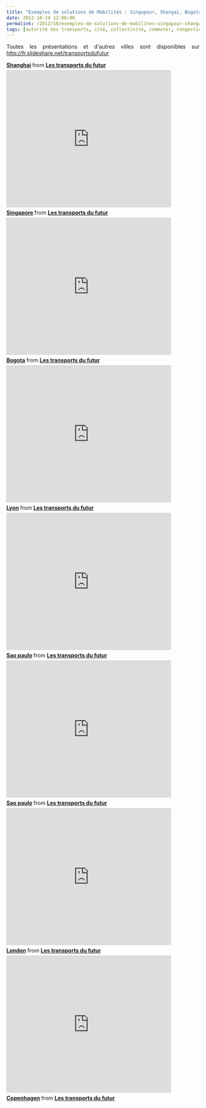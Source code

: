 ```yaml
---
title: "Exemples de solutions de Mobilités : Singapour, Shangai, Bogota, Lyon, Sao Paulo, Melbourne, Londres, Copenhague"
date: 2012-10-24 12:00:08
permalink: /2012/10/exemples-de-solutions-de-mobilites-singapour-shangai-bogota-lyon-sao-paulo-melbourne-londres-copenha.html
tags: [autorité des transports, cité, collectivité, commuter, congestion, gouvernance, Infrastructure, innovation, management de la mobilité, marketing individualisé, megacity, multimodes, Service de mobilité]
---
```


<p style="text-align: justify;">Toutes les présentations et d'autres villes sont disponibles sur <a href="http://fr.slideshare.net/transportsdufutur" target="_blank">http://fr.slideshare.net/transportsdufutur</a></p> <div style="margin-bottom: 5px;"> <strong> <a href="http://fr.slideshare.net/transportsdufutur/shanghai-14863527" target="_blank" title="Shanghai">Shanghai</a> </strong> from <strong><a href="http://fr.slideshare.net/transportsdufutur" target="_blank">Les transports du futur</a></strong> </div> <iframe frameborder="0" height="356" marginheight="0" marginwidth="0" scrolling="no" src="http://fr.slideshare.net/slideshow/embed_code/14863450" style="border: 1px solid #CCC; border-width: 1px 1px 0; margin-bottom: 5px;" width="427"> </iframe> <div style="margin-bottom: 5px;"> <strong> <a href="http://fr.slideshare.net/transportsdufutur/singapore-14863450" target="_blank" title="Singapore">Singapore</a> </strong> from <strong><a href="http://fr.slideshare.net/transportsdufutur" target="_blank">Les transports du futur</a></strong> </div> <iframe frameborder="0" height="356" marginheight="0" marginwidth="0" scrolling="no" src="http://fr.slideshare.net/slideshow/embed_code/14863496" style="border: 1px solid #CCC; border-width: 1px 1px 0; margin-bottom: 5px;" width="427"> </iframe>   <!--more-->  <div style="margin-bottom: 5px;"> <strong> <a href="http://fr.slideshare.net/transportsdufutur/bogota-14863496" target="_blank" title="Bogota">Bogota</a> </strong> from <strong><a href="http://fr.slideshare.net/transportsdufutur" target="_blank">Les transports du futur</a></strong> </div> <iframe frameborder="0" height="356" marginheight="0" marginwidth="0" scrolling="no" src="http://fr.slideshare.net/slideshow/embed_code/14863447" style="border: 1px solid #CCC; border-width: 1px 1px 0; margin-bottom: 5px;" width="427"> </iframe> <div style="margin-bottom: 5px;"> <strong> <a href="http://fr.slideshare.net/transportsdufutur/lyon-14863447" target="_blank" title="Lyon">Lyon</a> </strong> from <strong><a href="http://fr.slideshare.net/transportsdufutur" target="_blank">Les transports du futur</a></strong> </div> <iframe frameborder="0" height="356" marginheight="0" marginwidth="0" scrolling="no" src="http://fr.slideshare.net/slideshow/embed_code/14863526" style="border: 1px solid #CCC; border-width: 1px 1px 0; margin-bottom: 5px;" width="427"> </iframe> <div style="margin-bottom: 5px;"> <strong> <a href="http://fr.slideshare.net/transportsdufutur/sao-paulo-14863526" target="_blank" title="Sao paulo">Sao paulo</a> </strong> from <strong><a href="http://fr.slideshare.net/transportsdufutur" target="_blank">Les transports du futur</a></strong> </div> <iframe frameborder="0" height="356" marginheight="0" marginwidth="0" scrolling="no" src="http://fr.slideshare.net/slideshow/embed_code/14863526" style="border: 1px solid #CCC; border-width: 1px 1px 0; margin-bottom: 5px;" width="427"> </iframe> <div style="margin-bottom: 5px;"> <strong> <a href="http://fr.slideshare.net/transportsdufutur/sao-paulo-14863526" target="_blank" title="Sao paulo">Sao paulo</a> </strong> from <strong><a href="http://fr.slideshare.net/transportsdufutur" target="_blank">Les transports du futur</a></strong> </div> <iframe frameborder="0" height="356" marginheight="0" marginwidth="0" scrolling="no" src="http://fr.slideshare.net/slideshow/embed_code/14863517" style="border: 1px solid #CCC; border-width: 1px 1px 0; margin-bottom: 5px;" width="427"> </iframe> <div style="margin-bottom: 5px;"> <strong> <a href="http://fr.slideshare.net/transportsdufutur/london-14863517" target="_blank" title="London">London</a> </strong> from <strong><a href="http://fr.slideshare.net/transportsdufutur" target="_blank">Les transports du futur</a></strong> </div> <iframe frameborder="0" height="356" marginheight="0" marginwidth="0" scrolling="no" src="http://fr.slideshare.net/slideshow/embed_code/14863498" style="border: 1px solid #CCC; border-width: 1px 1px 0; margin-bottom: 5px;" width="427"> </iframe> <div style="margin-bottom: 5px;"> <strong> <a href="http://fr.slideshare.net/transportsdufutur/copenhagen-14863498" target="_blank" title="Copenhagen">Copenhagen</a> </strong> from <strong><a href="http://fr.slideshare.net/transportsdufutur" target="_blank">Les transports du futur</a></strong> </div>
